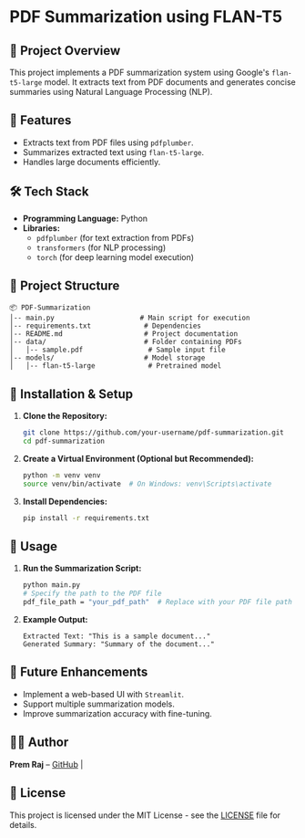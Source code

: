 # PDF Summarization using FLAN-T5

## 📌 Project Overview
This project implements a PDF summarization system using Google's `flan-t5-large` model. It extracts text from PDF documents and generates concise summaries using Natural Language Processing (NLP).

## 🚀 Features
- Extracts text from PDF files using `pdfplumber`.
- Summarizes extracted text using `flan-t5-large`.
- Handles large documents efficiently.

## 🛠 Tech Stack
- **Programming Language:** Python
- **Libraries:**
  - `pdfplumber` (for text extraction from PDFs)
  - `transformers` (for NLP processing)
  - `torch` (for deep learning model execution)

## 📂 Project Structure
```
📦 PDF-Summarization
│-- main.py                     # Main script for execution
│-- requirements.txt             # Dependencies
│-- README.md                    # Project documentation
│-- data/                        # Folder containing PDFs
│   │-- sample.pdf                # Sample input file
│-- models/                      # Model storage
│   │-- flan-t5-large             # Pretrained model
```

## 🔧 Installation & Setup
1. **Clone the Repository:**
   ```sh
   git clone https://github.com/your-username/pdf-summarization.git
   cd pdf-summarization
   ```
2. **Create a Virtual Environment (Optional but Recommended):**
   ```sh
   python -m venv venv
   source venv/bin/activate  # On Windows: venv\Scripts\activate
   ```
3. **Install Dependencies:**
   ```sh
   pip install -r requirements.txt
   ```

## 📜 Usage
1. **Run the Summarization Script:**
   ```sh
   python main.py 
   # Specify the path to the PDF file
   pdf_file_path = "your_pdf_path"  # Replace with your PDF file path

   ```
2. **Example Output:**
   ```
   Extracted Text: "This is a sample document..."
   Generated Summary: "Summary of the document..."
   ```

## 📝 Future Enhancements
- Implement a web-based UI with `Streamlit`.
- Support multiple summarization models.
- Improve summarization accuracy with fine-tuning.

## 👨‍💻 Author
**Prem Raj** – [GitHub](https://github.com/zCoder0) | 

## 📜 License
This project is licensed under the MIT License - see the [LICENSE](LICENSE) file for details.

